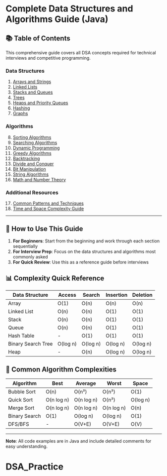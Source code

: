 # Complete Data Structures and Algorithms Guide (Java)

## 📚 Table of Contents

This comprehensive guide covers all DSA concepts required for technical interviews and competitive programming.

### Data Structures
1. [Arrays and Strings](./01-Arrays-And-Strings.md)
2. [Linked Lists](./02-Linked-Lists.md)
3. [Stacks and Queues](./03-Stacks-And-Queues.md)
4. [Trees](./04-Trees.md)
5. [Heaps and Priority Queues](./05-Heaps.md)
6. [Hashing](./06-Hashing.md)
7. [Graphs](./07-Graphs.md)

### Algorithms
8. [Sorting Algorithms](./08-Sorting-Algorithms.md)
9. [Searching Algorithms](./09-Searching-Algorithms.md)
10. [Dynamic Programming](./10-Dynamic-Programming.md)
11. [Greedy Algorithms](./11-Greedy-Algorithms.md)
12. [Backtracking](./12-Backtracking.md)
13. [Divide and Conquer](./13-Divide-And-Conquer.md)
14. [Bit Manipulation](./14-Bit-Manipulation.md)
15. [String Algorithms](./15-String-Algorithms.md)
16. [Math and Number Theory](./16-Math-And-Number-Theory.md)

### Additional Resources
17. [Common Patterns and Techniques](./17-Common-Patterns.md)
18. [Time and Space Complexity Guide](./18-Complexity-Guide.md)

---

## 🎯 How to Use This Guide

1. **For Beginners**: Start from the beginning and work through each section sequentially
2. **For Interview Prep**: Focus on the data structures and algorithms most commonly asked
3. **For Quick Review**: Use this as a reference guide before interviews

## 📊 Complexity Quick Reference

| Data Structure | Access | Search | Insertion | Deletion |
|---------------|--------|--------|-----------|----------|
| Array | O(1) | O(n) | O(n) | O(n) |
| Linked List | O(n) | O(n) | O(1) | O(1) |
| Stack | O(n) | O(n) | O(1) | O(1) |
| Queue | O(n) | O(n) | O(1) | O(1) |
| Hash Table | - | O(1) | O(1) | O(1) |
| Binary Search Tree | O(log n) | O(log n) | O(log n) | O(log n) |
| Heap | - | O(n) | O(log n) | O(log n) |

## 🚀 Common Algorithm Complexities

| Algorithm | Best | Average | Worst | Space |
|-----------|------|---------|-------|-------|
| Bubble Sort | O(n) | O(n²) | O(n²) | O(1) |
| Quick Sort | O(n log n) | O(n log n) | O(n²) | O(log n) |
| Merge Sort | O(n log n) | O(n log n) | O(n log n) | O(n) |
| Binary Search | O(1) | O(log n) | O(log n) | O(1) |
| DFS/BFS | - | O(V+E) | O(V+E) | O(V) |

---

**Note**: All code examples are in Java and include detailed comments for easy understanding.

# DSA_Practice
